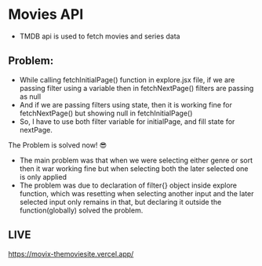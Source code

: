 # Movies API
- TMDB api is used to fetch movies and series data


## Problem:
- While calling fetchInitialPage() function in explore.jsx file, if we are passing filter using a variable then in fetchNextPage() filters are passing as null
- And if we are passing filters using state, then it is working fine for fetchNextPage() but showing null in fetchInitialPage()
- So, I have to use both filter variable for initialPage, and fill state for nextPage.


The Problem is solved now! 😎
- The main problem was that when we were selecting either genre or sort then it war working fine but when selecting both the later selected one is only applied
- The problem was due to declaration of filter{} object inside explore function, which was resetting when selecting another input and the later selected input only remains in that, but declaring it outside the function(globally) solved the problem.


## LIVE
https://movix-themoviesite.vercel.app/
